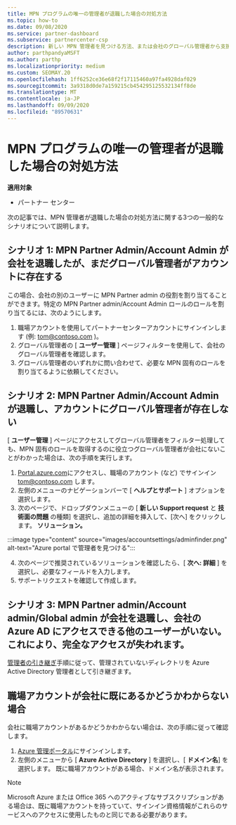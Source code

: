 ```yaml
---
title: MPN プログラムの唯一の管理者が退職した場合の対処方法
ms.topic: how-to
ms.date: 09/08/2020
ms.service: partner-dashboard
ms.subservice: partnercenter-csp
description: 新しい MPN 管理者を見つける方法、または会社のグローバル管理者から支援を受ける方法について説明します。また、新しいパートナーセンターのグローバル管理者を追加する方法についても説明します。
author: parthpandyaMSFT
ms.author: parthp
ms.localizationpriority: medium
ms.custom: SEOMAY.20
ms.openlocfilehash: 1ff6252ce36e68f2f17115460a97fa4928daf029
ms.sourcegitcommit: 3a9318d0de7a159215cb454295125532134ff8de
ms.translationtype: MT
ms.contentlocale: ja-JP
ms.lasthandoff: 09/09/2020
ms.locfileid: "89570631"
---
```

# <a name="what-to-do-if-the-only-admin-for-your-mpn-program-has-left-the-company"></a>MPN プログラムの唯一の管理者が退職した場合の対処方法

**適用対象**

- パートナー センター

次の記事では、MPN 管理者が退職した場合の対処方法に関する3つの一般的なシナリオについて説明します。

## <a name="scenario-1-mpn-partner-adminaccount-admin-has-left-the-company-but-there-are-still-global-admins-in-the-account"></a>シナリオ 1: MPN Partner Admin/Account Admin が会社を退職したが、まだグローバル管理者がアカウントに存在する

この場合、会社の別のユーザーに MPN Partner admin の役割を割り当てることができます。特定の MPN Partner admin/Account Admin ロールのロールを割り当てるには、次のようにします。

1. 職場アカウントを使用してパートナーセンターアカウントにサインインします (例: tom@contoso.com )。
1. グローバル管理者の [ **ユーザー管理** ] ページフィルターを使用して、会社のグローバル管理者を確認します。 
1. グローバル管理者のいずれかに問い合わせて、必要な MPN 固有のロールを割り当てるように依頼してください。 

## <a name="scenario-2-mpn-partner-adminaccount-admin-has-left-the-company-and-there-are-no-global-admins-in-the-account"></a>シナリオ 2: MPN Partner Admin/Account Admin が退職し、アカウントにグローバル管理者が存在しない 

[ **ユーザー管理** ] ページにアクセスしてグローバル管理者をフィルター処理しても、MPN 固有のロールを取得するのに役立つグローバル管理者が会社にないことがわかった場合は、次の手順を実行します。

1. [Portal.azure.com](https://ms.portal.azure.com/)にアクセスし、職場のアカウント (など) でサインイン tom@contoso.com します。 
1. 左側のメニューのナビゲーションバーで [ **ヘルプとサポート** ] オプションを選択します。
1. 次のページで、ドロップダウンメニューの [ **新しい Support request** と **技術面の問題** の種類] を選択し、追加の詳細を挿入して、[次へ] をクリックします。 **ソリューション。**

:::image type="content" source="images/accountsettings/adminfinder.png" alt-text="Azure portal で管理者を見つける":::

4. 次のページで推奨されているソリューションを確認したら、[ **次へ: 詳細** ] を選択し、必要なフィールドを入力します。
1. サポートリクエストを確認して作成します。


## <a name="scenario-3-mpn-partner-adminaccount-adminglobal-admin-has-left-the-company-and-there-are-no-other-users-who-can-access-the-companys-azure-ad-this-is-a-complete-loss-of-access"></a>シナリオ 3: MPN Partner admin/Account admin/Global admin が会社を退職し、会社の Azure AD にアクセスできる他のユーザーがいない。 これにより、完全なアクセスが失われます。

[管理者の引き継ぎ](https://docs.microsoft.com/azure/active-directory/users-groups-roles/domains-admin-takeover#internal-admin-takeover)手順に従って、管理されていないディレクトリを Azure Active Directory 管理者として引き継ぎます。

## <a name="not-sure-if-your-company-already-has-a-work-account"></a>職場アカウントが会社に既にあるかどうかわからない場合

会社に職場アカウントがあるかどうかわからない場合は、次の手順に従って確認します。

1. [Azure 管理ポータル](https://ms.portal.azure.com)にサインインします。
2. 左側のメニューから [ **Azure Active Directory** ] を選択し、[ **ドメイン名**] を選択します。
既に職場アカウントがある場合、ドメイン名が表示されます。

>[!Note]
>Microsoft Azure または Office 365 へのアクティブなサブスクリプションがある場合は、既に職場アカウントを持っていて、サインイン資格情報がこれらのサービスへのアクセスに使用したものと同じである必要があります。